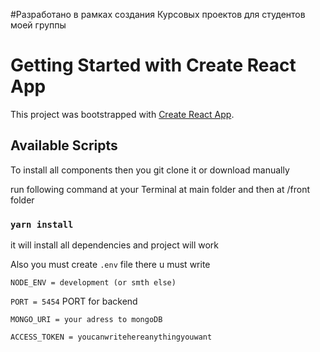 #Разработано в рамках создания Курсовых проектов для студентов моей группы

# Getting Started with Create React App

This project was bootstrapped with [Create React App](https://github.com/facebook/create-react-app).

## Available Scripts

To install all components then you git clone it or download manually

run following command at your Terminal at main folder and then at /front folder

### `yarn install`

it will install all dependencies and project will work

Also you must create `.env` file there u must write

`NODE_ENV = development (or smth else)`

`PORT = 5454` PORT for backend

`MONGO_URI = your adress to mongoDB`

`ACCESS_TOKEN = youcanwritehereanythingyouwant` 

